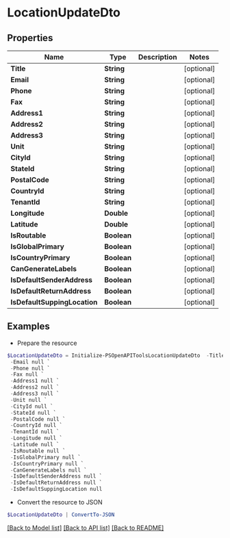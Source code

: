 # LocationUpdateDto
## Properties

Name | Type | Description | Notes
------------ | ------------- | ------------- | -------------
**Title** | **String** |  | [optional] 
**Email** | **String** |  | [optional] 
**Phone** | **String** |  | [optional] 
**Fax** | **String** |  | [optional] 
**Address1** | **String** |  | [optional] 
**Address2** | **String** |  | [optional] 
**Address3** | **String** |  | [optional] 
**Unit** | **String** |  | [optional] 
**CityId** | **String** |  | [optional] 
**StateId** | **String** |  | [optional] 
**PostalCode** | **String** |  | [optional] 
**CountryId** | **String** |  | [optional] 
**TenantId** | **String** |  | [optional] 
**Longitude** | **Double** |  | [optional] 
**Latitude** | **Double** |  | [optional] 
**IsRoutable** | **Boolean** |  | [optional] 
**IsGlobalPrimary** | **Boolean** |  | [optional] 
**IsCountryPrimary** | **Boolean** |  | [optional] 
**CanGenerateLabels** | **Boolean** |  | [optional] 
**IsDefaultSenderAddress** | **Boolean** |  | [optional] 
**IsDefaultReturnAddress** | **Boolean** |  | [optional] 
**IsDefaultSuppingLocation** | **Boolean** |  | [optional] 

## Examples

- Prepare the resource
```powershell
$LocationUpdateDto = Initialize-PSOpenAPIToolsLocationUpdateDto  -Title null `
 -Email null `
 -Phone null `
 -Fax null `
 -Address1 null `
 -Address2 null `
 -Address3 null `
 -Unit null `
 -CityId null `
 -StateId null `
 -PostalCode null `
 -CountryId null `
 -TenantId null `
 -Longitude null `
 -Latitude null `
 -IsRoutable null `
 -IsGlobalPrimary null `
 -IsCountryPrimary null `
 -CanGenerateLabels null `
 -IsDefaultSenderAddress null `
 -IsDefaultReturnAddress null `
 -IsDefaultSuppingLocation null
```

- Convert the resource to JSON
```powershell
$LocationUpdateDto | ConvertTo-JSON
```

[[Back to Model list]](../README.md#documentation-for-models) [[Back to API list]](../README.md#documentation-for-api-endpoints) [[Back to README]](../README.md)

